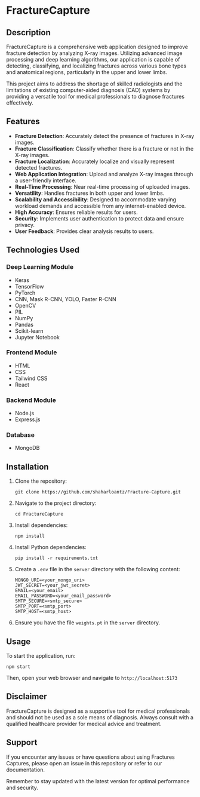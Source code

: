 # FractureCapture



## Description

FractureCapture is a comprehensive web application designed to improve fracture detection by analyzing X-ray images. Utilizing advanced image processing and deep learning algorithms, our application is capable of detecting, classifying, and localizing fractures across various bone types and anatomical regions, particularly in the upper and lower limbs.

This project aims to address the shortage of skilled radiologists and the limitations of existing computer-aided diagnosis (CAD) systems by providing a versatile tool for medical professionals to diagnose fractures effectively.

## Features

- **Fracture Detection**: Accurately detect the presence of fractures in X-ray images.
- **Fracture Classification**: Classify whether there is a fracture or not in the X-ray images.
- **Fracture Localization**: Accurately localize and visually represent detected fractures.
- **Web Application Integration**: Upload and analyze X-ray images through a user-friendly interface.
- **Real-Time Processing**: Near real-time processing of uploaded images.
- **Versatility**: Handles fractures in both upper and lower limbs.
- **Scalability and Accessibility**: Designed to accommodate varying workload demands and accessible from any internet-enabled device.
- **High Accuracy**: Ensures reliable results for users.
- **Security**: Implements user authentication to protect data and ensure privacy.
- **User Feedback**: Provides clear analysis results to users.

## Technologies Used

### Deep Learning Module
- Keras
- TensorFlow
- PyTorch
- CNN, Mask R-CNN, YOLO, Faster R-CNN
- OpenCV
- PIL
- NumPy
- Pandas
- Scikit-learn
- Jupyter Notebook

### Frontend Module
- HTML
- CSS
- Tailwind CSS
- React

### Backend Module
- Node.js
- Express.js

### Database
- MongoDB


## Installation

1. Clone the repository:
   ```
   git clone https://github.com/shaharloantz/Fracture-Capture.git
   ```
2. Navigate to the project directory:
   ```
   cd FractureCapture
   ```
3. Install dependencies:
   ```
   npm install
   ```
4. Install Python dependencies:
   ```
   pip install -r requirements.txt
   ```
5. Create a `.env` file in the `server` directory with the following content:
   ```
   MONGO_URI=<your_mongo_uri>
   JWT_SECRET=<your_jwt_secret>
   EMAIL=<your_email>
   EMAIL_PASSWORD=<your_email_password>
   SMTP_SECURE=<smtp_secure>
   SMTP_PORT=<smtp_port>
   SMTP_HOST=<smtp_host>
6. Ensure you have the file `weights.pt` in the `server` directory.

## Usage

To start the application, run:

```
npm start
```

Then, open your web browser and navigate to `http://localhost:5173`


## Disclaimer

FractureCapture is designed as a supportive tool for medical professionals and should not be used as a sole means of diagnosis. Always consult with a qualified healthcare provider for medical advice and treatment.


## Support

If you encounter any issues or have questions about using Fractures Captures, please open an issue in this repository or refer to our documentation.

Remember to stay updated with the latest version for optimal performance and security.
